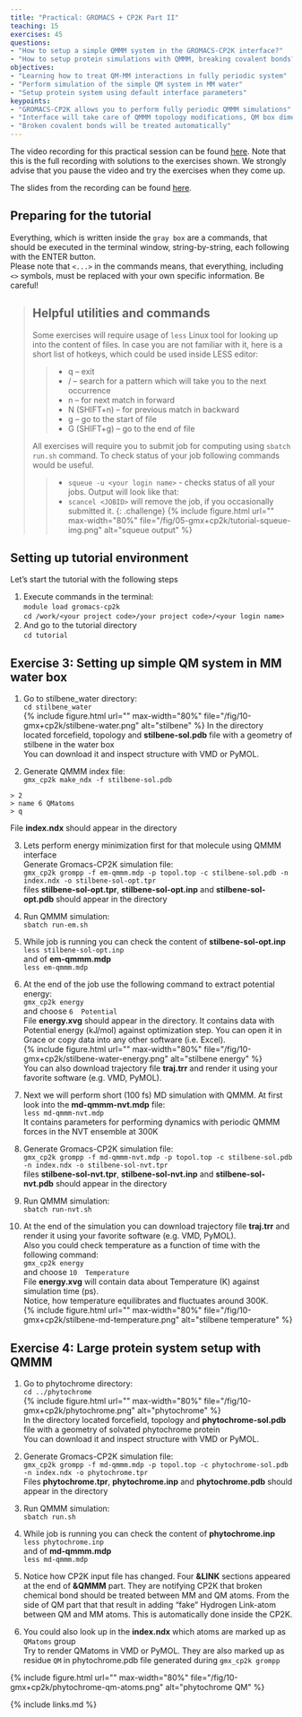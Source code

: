 ```yaml
---
title: "Practical: GROMACS + CP2K Part II"
teaching: 15
exercises: 45
questions:
- "How to setup a simple QMMM system in the GROMACS-CP2K interface?"
- "How to setup protein simulations with QMMM, breaking covalent bonds?"
objectives:
- "Learning how to treat QM-MM interactions in fully periodic system"
- "Perform simulation of the simple QM system in MM water"
- "Setup protein system using default interface parameters"
keypoints:
- "GROMACS-CP2K allows you to perform fully periodic QMMM simulations"
- "Interface will take care of QMMM topology modifications, QM box dimensions and provide initial parameters"
- "Broken covalent bonds will be treated automatically"
---
```


The video recording for this practical session can be found 
[here](https://youtu.be/rw5CZD5wQOs). Note that this is the full recording 
with solutions to the exercises shown. We strongly advise that you pause the 
video and try the exercises when they come up.

The slides from the recording can be found [here](../slides/QMMM-Tutorial-EPCC.pdf).

## Preparing for the tutorial

Everything, which is written inside the ```gray box``` are a commands, that should be executed in the terminal window, string-by-string, each following with the ENTER button.  
Please note that `<...>` in the commands means, that everything, including `<>` symbols, must be replaced with your own specific information. Be careful!  

> ## Helpful utilities and commands
>
>Some exercises will require usage of `less` Linux tool for looking up into the content of files. In case you are not familiar with it, here is a short list of hotkeys, which could be used inside LESS editor:
>>* q – exit  
>>* / – search for a pattern which will take you to the next occurrence  
>>* n – for next match in forward  
>>* N (SHIFT+n) – for previous match in backward  
>>* g – go to the start of file  
>>* G (SHIFT+g) – go to the end of file  
>
>All exercises will require you to submit job for computing using `sbatch run.sh` command. To check status of your job following commands would be useful.  
>>* `squeue -u <your login name>` - checks status of all your jobs. Output will look like that:  
>>* `scancel <JOBID>` will remove the job, if you occasionally submitted it.
{: .challenge}
{% include figure.html url="" max-width="80%" file="/fig/05-gmx+cp2k/tutorial-squeue-img.png" alt="squeue output" %}  

## Setting up tutorial environment

Let’s start the tutorial with the following steps  
1. Execute commands in the terminal:  
`module load gromacs-cp2k`  
`cd /work/<your project code>/your project code>/<your login name>`  
2. And go to the tutorial directory  
`cd tutorial`  

## Exercise 3: Setting up simple QM system in MM water box

1) Go to stilbene_water directory:  
`cd stilbene_water`  
{% include figure.html url="" max-width="80%" file="/fig/10-gmx+cp2k/stilbene-water.png" alt="stilbene" %}
In the directory located forcefield, topology and **stilbene-sol.pdb** file with a geometry of stilbene in the water box  
You can download it and inspect structure with VMD or PyMOL.  

2) Generate QMMM index file:  
`gmx_cp2k make_ndx -f stilbene-sol.pdb`  
```
> 2  
> name 6 QMatoms  
> q  
```  
File **index.ndx** should appear in the directory  

3) Lets perform energy minimization first for that molecule using QMMM interface  
Generate Gromacs-CP2K simulation file:  
`gmx_cp2k grompp -f em-qmmm.mdp -p topol.top -c stilbene-sol.pdb -n index.ndx -o stilbene-sol-opt.tpr`  
files **stilbene-sol-opt.tpr**, **stilbene-sol-opt.inp** and **stilbene-sol-opt.pdb** should appear in the directory  

4) Run QMMM simulation:  
`sbatch run-em.sh`  

5) While job is running you can check the content of **stilbene-sol-opt.inp**  
`less stilbene-sol-opt.inp`  
and of **em-qmmm.mdp**  
`less em-qmmm.mdp`

6) At the end of the job use the following command to extract potential energy:  
`gmx_cp2k energy`  
and choose `6  Potential`  
File **energy.xvg** should appear in the directory. It contains data with Potential energy (kJ/mol) against optimization step. You can open it in Grace or copy data into any other software (i.e. Excel).  
{% include figure.html url="" max-width="80%" file="/fig/10-gmx+cp2k/stilbene-water-energy.png" alt="stilbene energy" %}  
You can also download trajectory file **traj.trr** and render it using your favorite software (e.g. VMD, PyMOL).  

7) Next we will perform short (100 fs) MD simulation with QMMM. At first look into the **md-qmmm-nvt.mdp** file:  
`less md-qmmm-nvt.mdp`  
It contains parameters for performing dynamics with periodic QMMM forces in the NVT ensemble at 300K  

8) Generate Gromacs-CP2K simulation file:  
`gmx_cp2k grompp -f md-qmmm-nvt.mdp -p topol.top -c stilbene-sol.pdb -n index.ndx -o stilbene-sol-nvt.tpr`  
files **stilbene-sol-nvt.tpr**, **stilbene-sol-nvt.inp** and **stilbene-sol-nvt.pdb** should appear in the directory  

9) Run QMMM simulation:  
`sbatch run-nvt.sh`  

10) At the end of the simulation you can download trajectory file **traj.trr** and render it using your favorite software (e.g. VMD, PyMOL).  
Also you could check temperature as a function of time with the following command:  
`gmx_cp2k energy`  
and choose `10  Temperature`  
File **energy.xvg** will contain data about Temperature (K) against simulation time (ps).  
Notice, how temperature equilibrates and fluctuates around 300K.  
{% include figure.html url="" max-width="80%" file="/fig/10-gmx+cp2k/stilbene-md-temperature.png" alt="stilbene temperature" %}  

## Exercise 4: Large protein system setup with QMMM

1) Go to phytochrome directory:  
`cd ../phytochrome`  
{% include figure.html url="" max-width="80%" file="/fig/10-gmx+cp2k/phytochrome.png" alt="phytochrome" %}  
In the directory located forcefield, topology and **phytochrome-sol.pdb** file with a geometry of solvated phytochrome protein  
You can download it and inspect structure with VMD or PyMOL.  

2) Generate Gromacs-CP2K simulation file:  
`gmx_cp2k grompp -f md-qmmm.mdp -p topol.top -c phytochrome-sol.pdb -n index.ndx -o phytochrome.tpr`  
Files **phytochrome.tpr**, **phytochrome.inp** and **phytochrome.pdb** should appear in the directory  

3) Run QMMM simulation:  
`sbatch run.sh`  

4) While job is running you can check the content of **phytochrome.inp**  
`less phytochrome.inp`  
and of **md-qmmm.mdp**  
`less md-qmmm.mdp`  

5) Notice how CP2K input file has changed. Four **&LINK** sections appeared at the end of **&QMMM** part.
They are notifying CP2K that broken chemical bond should be treated between MM and QM atoms. 
From the side of QM part that that result in adding “fake” Hydrogen Link-atom between QM and MM atoms. 
This is automatically done inside the CP2K.  

6) You could also look up in the **index.ndx** which atoms are marked up as `QMatoms` group  
Try to render QMatoms in VMD or PyMOL. They are also marked up as residue `QM` in phytochrome.pdb file generated during `gmx_cp2k grompp`  

{% include figure.html url="" max-width="80%" file="/fig/10-gmx+cp2k/phytochrome-qm-atoms.png" alt="phytochrome QM" %}  

{% include links.md %}
